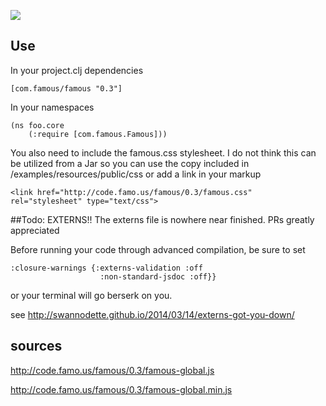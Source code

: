 ![](https://clojars.org/famous-cljs/latest-version.svg)


## Use

In your project.clj dependencies
```
[com.famous/famous "0.3"]
```

In your namespaces
```
(ns foo.core
    (:require [com.famous.Famous]))

```

You also need to include the famous.css stylesheet. I do not think this can be utilized from a Jar so you can use the copy included in /examples/resources/public/css or add a link in your markup
 ```
 <link href="http://code.famo.us/famous/0.3/famous.css" rel="stylesheet" type="text/css">
 ```




##Todo: EXTERNS!!
The externs file is nowhere near finished. PRs greatly appreciated


Before running your code through advanced compilation, be sure to set

```
:closure-warnings {:externs-validation :off
                    :non-standard-jsdoc :off}}
```

or your terminal will go berserk on you.

see http://swannodette.github.io/2014/03/14/externs-got-you-down/


## sources
http://code.famo.us/famous/0.3/famous-global.js

http://code.famo.us/famous/0.3/famous-global.min.js
